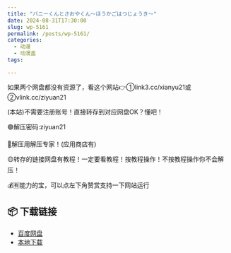```yaml
---
title: "バニーくんとさおやくん～ほうかごはつじょうき～"
date: 2024-08-31T17:30:00
slug: wp-5161
permalink: /posts/wp-5161/
categories:
  - 动漫
  - 动漫盖
tags:

---
```


如果两个网盘都没有资源了，看这个网站👉①link3.cc/xianyu21或②vlink.cc/ziyuan21

(本站)不需要注册账号！直接转存到对应网盘OK？懂吧！

🟢解压密码:ziyuan21

🔵解压用解压专家！(应用商店有)

🟡转存的链接网盘有教程！一定要看教程！按教程操作！不按教程操作你不会解压！

💰🈶能力的宝，可以点左下角赞赏支持一下网站运行

## 📦 下载链接
- [百度网盘](https://blziyuan21.com/pay-download/5161?key=1d3770211d&down_id=0)
- [本地下载](https://blziyuan21.com/pay-download/5161?key=1d3770211d&down_id=1)

